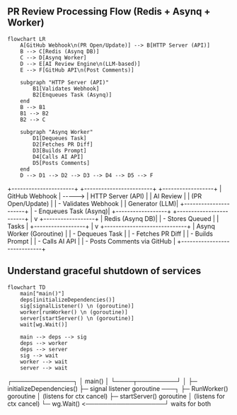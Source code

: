 ## PR Review Processing Flow (Redis + Asynq + Worker)

```mermaid
flowchart LR
    A[GitHub Webhook\n(PR Open/Update)] --> B[HTTP Server (API)]
    B --> C[Redis (Asynq DB)]
    C --> D[Asynq Worker]
    D --> E[AI Review Engine\n(LLM-based)]
    E --> F[GitHub API\n(Post Comments)]

    subgraph "HTTP Server (API)"
        B1[Validates Webhook]
        B2[Enqueues Task (Asynq)]
    end
    B --> B1
    B1 --> B2
    B2 --> C

    subgraph "Asynq Worker"
        D1[Dequeues Task]
        D2[Fetches PR Diff]
        D3[Builds Prompt]
        D4[Calls AI API]
        D5[Posts Comments]
    end
    D --> D1 --> D2 --> D3 --> D4 --> D5 --> F

```

+----------------------+ +------------------------+ +------------------+
| GitHub Webhook | -----> | HTTP Server (API) | | AI Review |
| (PR Open/Update) | | - Validates Webhook | | Generator (LLM)|
+----------------------+ | - Enqueues Task (Asynq)| +------------------+
+------------------------+
|
v
+------------------+
| Redis (Asynq DB)|
| - Stores Queued |
| Tasks |
+------------------+
|
v
+-----------------------------+
| Asynq Worker (Goroutine) |
| - Dequeues Task |
| - Fetches PR Diff |
| - Builds Prompt |
| - Calls AI API |
| - Posts Comments via GitHub |
+-----------------------------+

## Understand graceful shutdown of services

```mermaid
flowchart TD
    main["main()"]
    deps[initializeDependencies()]
    sig[signalListener() \n (goroutine)]
    worker[runWorker() \n (goroutine)]
    server[startServer() \n (goroutine)]
    wait[wg.Wait()]

    main --> deps --> sig
    deps --> worker
    deps --> server
    sig --> wait
    worker --> wait
    server --> wait

```

┌──────────────┐
│ main() │
└────┬─────────┘
│
├─ initializeDependencies()
├─ signal listener goroutine ───┐
├─ RunWorker() goroutine │ (listens for ctx cancel)
├─ startServer() goroutine │ (listens for ctx cancel)
└─ wg.Wait() <──────────────────┘ waits for both
